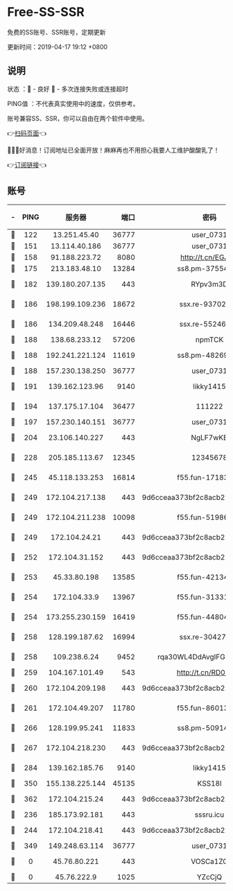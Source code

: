 # Free-SS-SSR

免费的SS账号、SSR账号，定期更新

更新时间：2019-04-17 19:12 +0800

## 说明

状态     ：🙂 - 良好 🙁 - 多次连接失败或连接超时

PING值   ：不代表真实使用中的速度，仅供参考。

账号兼容SS、SSR，你可以自由在两个软件中使用。

👉[扫码页面](https://liesauer.github.io/Free-SS-SSR/)👈

🎉🎉🎉好消息！订阅地址已全面开放！麻麻再也不用担心我要人工维护酸酸乳了！

👉[订阅链接](https://www.liesauer.net/yogurt/subscribe?ACCESS_TOKEN=DAYxR3mMaZAsaqUb)👈

## 账号

|-|PING|服务器|端口|密码|加密方式|区域|
|:----:|:----:|:-----:|-----:|:----:|:----:|:----:|
|🙂|122|13.251.45.40|36777|user_0731|chacha20|SG|
|🙂|151|13.114.40.186|36777|user_0731|chacha20|JP|
|🙂|158|91.188.223.72|8080|http://t.cn/EGJIyrl|rc4-md5|RU|
|🙂|175|213.183.48.10|13284|ss8.pm-37554897|rc4-md5|RU|
|🙂|182|139.180.207.135|443|RYpv3m3D|aes-256-cfb|JP|
|🙂|186|198.199.109.236|18672|ssx.re-93702065|aes-256-cfb|US|
|🙂|186|134.209.48.248|16446|ssx.re-55246161|aes-256-cfb|US|
|🙂|188|138.68.233.12|57206|npmTCK|rc4-md5|US|
|🙂|188|192.241.221.124|11619|ss8.pm-48269884|aes-256-cfb|US|
|🙂|188|157.230.138.250|36777|user_0731|chacha20|US|
|🙂|191|139.162.123.96|9140|likky1415|aes-256-cfb|JP|
|🙂|194|137.175.17.104|36477|111222|aes-256-cfb|US|
|🙂|197|157.230.140.151|36777|user_0731|chacha20|US|
|🙂|204|23.106.140.227|443|NgLF7wKB|aes-256-cfb|US|
|🙂|228|205.185.113.67|12345|12345678|aes-256-cfb|US|
|🙂|245|45.118.133.253|16814|f55.fun-17183295|aes-256-cfb|SG|
|🙂|249|172.104.217.138|443|9d6cceaa373bf2c8acb22e60b6a58be6|aes-256-cfb|US|
|🙂|249|172.104.211.238|10098|f55.fun-51986109|aes-256-cfb|US|
|🙂|249|172.104.24.21|443|9d6cceaa373bf2c8acb22e60b6a58be6|aes-256-cfb|US|
|🙂|252|172.104.31.152|443|9d6cceaa373bf2c8acb22e60b6a58be6|aes-256-cfb|US|
|🙂|253|45.33.80.198|13585|f55.fun-42134475|aes-256-cfb|US|
|🙂|254|172.104.33.9|13967|f55.fun-31331451|aes-256-cfb|SG|
|🙂|254|173.255.230.159|16419|f55.fun-44804567|aes-256-cfb|US|
|🙂|258|128.199.187.62|16994|ssx.re-30427652|aes-256-cfb|SG|
|🙂|258|109.238.6.24|9452|rqa30WL4DdAvgIFG6Fs3znzTa|aes-256-cfb|FR|
|🙂|259|104.167.101.49|543|http://t.cn/RD0D7sx|rc4-md5|CA|
|🙂|260|172.104.209.198|443|9d6cceaa373bf2c8acb22e60b6a58be6|aes-256-cfb|US|
|🙂|261|172.104.49.207|11780|f55.fun-86013900|aes-256-cfb|SG|
|🙂|266|128.199.95.241|11833|ss8.pm-50914023|aes-256-cfb|SG|
|🙂|267|172.104.218.230|443|9d6cceaa373bf2c8acb22e60b6a58be6|aes-256-cfb|US|
|🙂|284|139.162.185.76|9140|likky1415|aes-256-cfb|DE|
|🙂|350|155.138.225.144|45135|KSS18l|rc4-md5|US|
|🙂|362|172.104.215.24|443|9d6cceaa373bf2c8acb22e60b6a58be6|aes-256-cfb|US|
|🙂|236|185.173.92.181|443|sssru.icu|rc4-md5|RU|
|🙂|244|172.104.218.41|443|9d6cceaa373bf2c8acb22e60b6a58be6|aes-256-cfb|US|
|🙁|349|149.248.63.114|36777|user_0731|chacha20|CA|
|🙁|0|45.76.80.221|443|VOSCa1ZG|aes-256-cfb|DE|
|🙁|0|45.76.222.9|1025|YZcCjQ|rc4-md5|JP|
